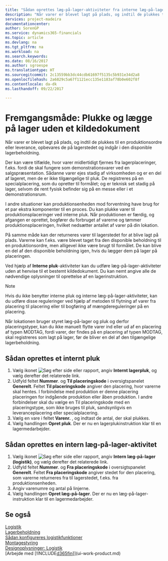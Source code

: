 ```yaml
---
title: "Sådan oprettes læg-på-lager-aktiviteter fra interne læg-på-lager-aktiviteter | Microsoft Docs"
description: "Når varer er blevet lagt på plads, og indtil de plukkes til en produktionsordre eller leverance, opbevares de på lagerstedet og indgår i den disponible lagerbeholdning."
services: project-madeira
documentationcenter: 
author: SorenGP
ms.service: dynamics365-financials
ms.topic: article
ms.devlang: na
ms.tgt_pltfrm: na
ms.workload: na
ms.search.keywords: 
ms.date: 08/16/2017
ms.author: sgroespe
ms.translationtype: HT
ms.sourcegitcommit: 2c13559bb3dc44cdb61697f5135c5b931e34d2a8
ms.openlocfilehash: 2a6829c5a67f1121ecc135e1183af78b0e602f8f
ms.contentlocale: da-dk
ms.lasthandoff: 09/22/2017

---
```

# <a name="how-to-pick-and-put-away-without-a-source-document"></a>Fremgangsmåde: Plukke og lægge på lager uden et kildedokument
Når varer er blevet lagt på plads, og indtil de plukkes til en produktionsordre eller leverance, opbevares de på lagerstedet og indgår i den disponible lagerbeholdning.  

Der kan være tilfælde, hvor varer midlertidigt fjernes fra lagerplaceringer, f.eks. fordi de skal fungere som demonstrationsvarer ved en salgspræsentation. Sådanne varer ejes stadig af virksomheden og er en del af lageret, men de er ikke tilgængelige til pluk. De registreres på en specialplacering, som du opretter til formålet; og er teknisk set stadig på lager, selvom de rent fysisk befinder sig på en messe eller i et demonstrationsrum.  

I andre situationer kan produktionsenheden mod forventning have brug for et par ekstra komponenter til en proces. Du kan plukke varer til produktionsplaceringer ved interne pluk. Når produktionen er færdig, og afgangen er oprettet, bogfører du forbruget af varerne og tømmer produktionsplaceringen, hvilket nedsætter antallet af varer på din lokation.  

På samme måde kan der returneres varer til lagerstedet for at blive lagt på plads. Varerne kan f.eks. være blevet taget fra den disponible beholdning til en produktionsordre, men alligevel ikke være brugt til formålet. De kan blive en del af den disponible beholdning igen, hvis du lægger dem på lager på placeringen.  

Ved hjælp af **Interne pluk**-aktiviteter kan du udføre læg-på-lager-aktiviteter uden at henvise til et bestemt kildedokument. Du kan nemt angive alle de nødvendige oplysninger til oprettelse af en lagerinstruktion.  

> [!NOTE]  
>  Hvis du ikke benytter interne pluk og interne læg-på-lager-aktiviteter, kan du udføre disse reguleringer ved hjælp af metoden til flytning af varer fra placering til placering eller til bogføring af mængdereguleringer på en placering.  
>   
>  Når lokationen bruger styret læg-på-lager og pluk og derfor placeringstyper, kan du ikke manuelt flytte varer ind eller ud af en placering af typen MODTAG, fordi varer, der findes på en placering af typen MODTAG, skal registreres som lagt på lager, før de bliver en del af den tilgængelige lagerbeholdning.  

## <a name="to-create-an-internal-pick"></a>Sådan oprettes et internt pluk  
1.  Vælg ikonet ![Søg efter side eller rapport](media/ui-search/search_small.png "Ikonet Søg efter side eller rapport"), angiv **Internt lagerpluk**, og vælg derefter det relaterede link.  
2.  Udfyld feltet **Nummer**. og **Til placeringskode** i oversigtspanelet **Generelt**. Feltet **Til placeringskode** angiver den placering, hvor varerne skal hentes. I forbindelse med produktion er denne placering placeringen for indgående produktion eller åben produktion. I andre forbindelser skal du vælge en Til placeringskode med en placeringstype, som ikke bruges til pluk, sandsynligvis en leveranceplacering eller specialplacering.  
3.  Vælg en vare i feltet **Varenr.** , og indtast de antal, der skal plukkes.  
4. Vælg handlingen **Opret pluk**. Der er nu en lagerplukinstruktion klar til en lagermedarbejder.  

## <a name="to-create-an-internal-put-away"></a>Sådan oprettes en intern læg-på-lager-aktivitet  
1.  Vælg ikonet ![Søg efter side eller rapport](media/ui-search/search_small.png "Ikonet Søg efter side eller rapport"), angiv **Intern læg-på-lager (logistik)**, og vælg derefter det relaterede link.  
2.  Udfyld feltet **Nummer**. og **Fra placeringskode** i oversigtspanelet **Generelt**. Feltet **Fra placeringskode** angiver stedet for den placering, som varerne returneres fra til lagerstedet, f.eks. fra produktionsenheden.  
3.  Angiv varenumre og antal på linjerne.  
4.  Vælg handlingen **Opret læg-på-lager**. Der er nu en læg-på-lager-instruktion klar til en lagermedarbejder.  

## <a name="see-also"></a>Se også  
[Logistik](warehouse-manage-warehouse.md)  
[Lagerbeholdning](inventory-manage-inventory.md)  
[Sådan konfigureres logistikfunktioner](warehouse-setup-warehouse.md)     
[Montagestyring](assembly-assemble-items.md)    
[Designoplysninger: Logistik](design-details-warehouse-management.md)  
[Arbejde med [!INCLUDE[d365fin](includes/d365fin_md.md)]](ui-work-product.md)

